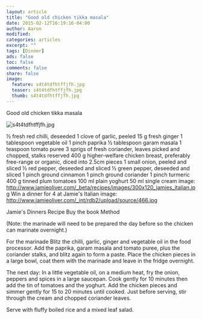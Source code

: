```yaml
---
layout: article
title: "Good old chicken tikka masala"
date: 2015-02-12T16:19:16-04:00
author: Aaron
modified:
categories: articles
excerpt: ""
tags: [Dinner]
ads: false
toc: false
comments: false
share: false
image:
  feature: s4t4tdfhtffjfh.jpg
  teaser: s4t4tdfhtffjfh.jpg
  thumb: s4t4tdfhtffjfh.jpg
---
```


Good old chicken tikka masala

![s4t4tdfhtffjfh.jpg](s4t4tdfhtffjfh.jpg)

½ fresh red chilli, deseeded
1 clove of garlic, peeled
15 g fresh ginger
1 tablespoon vegetable oil
1 pinch paprika
½ tablespoon garam masala
1 teaspoon tomato puree
3 sprigs of fresh coriander, leaves picked and chopped, stalks reserved
400 g higher-welfare chicken breast, preferably free-range or organic, diced into 2.5cm pieces
1 small onion, peeled and sliced
½ red pepper, deseeded and sliced
½ green pepper, deseeded and sliced
1 pinch ground cinnamon
1 pinch ground coriander
1 pinch turmeric
400 g tinned plum tomatoes
100 ml plain yoghurt
50 ml single cream
image: http://www.jamieoliver.com/_beta/recipes/images/300x120_jamies_italian.jpg
Win a dinner for 4 at Jamie's Italian
image: http://www.jamieoliver.com/_int/rdb2/upload/source/466.jpg

Jamie's Dinners Recipe
Buy the book
Method


(Note: the marinade will need to be prepared the day before so the chicken can marinate overnight.)

For the marinade
Blitz the chilli, garlic, ginger and vegetable oil in the food processor. Add the paprika, garam masala and tomato puree, plus the coriander stalks, and blitz again to form a paste. Place the chicken pieces in a large bowl, coat them with the marinade and leave in the fridge overnight.

The next day:
In a little vegetable oil, on a medium heat, fry the onion, peppers and spices in a large saucepan. Cook gently for 10 minutes then add the tin of tomatoes and the yoghurt. Add the chicken pieces and simmer gently for 15 to 20 minutes until cooked. Just before serving, stir through the cream and chopped coriander leaves.

Serve with fluffy boiled rice and a mixed leaf salad.
